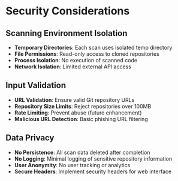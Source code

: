 # Security Considerations

## Scanning Environment Isolation
- **Temporary Directories**: Each scan uses isolated temp directory
- **File Permissions**: Read-only access to cloned repositories
- **Process Isolation**: No execution of scanned code
- **Network Isolation**: Limited external API access

## Input Validation
- **URL Validation**: Ensure valid Git repository URLs
- **Repository Size Limits**: Reject repositories over 100MB
- **Rate Limiting**: Prevent abuse (future enhancement)
- **Malicious URL Detection**: Basic phishing URL filtering

## Data Privacy
- **No Persistence**: All scan data deleted after completion
- **No Logging**: Minimal logging of sensitive repository information
- **User Anonymity**: No user tracking or analytics
- **Secure Headers**: Implement security headers for web interface
